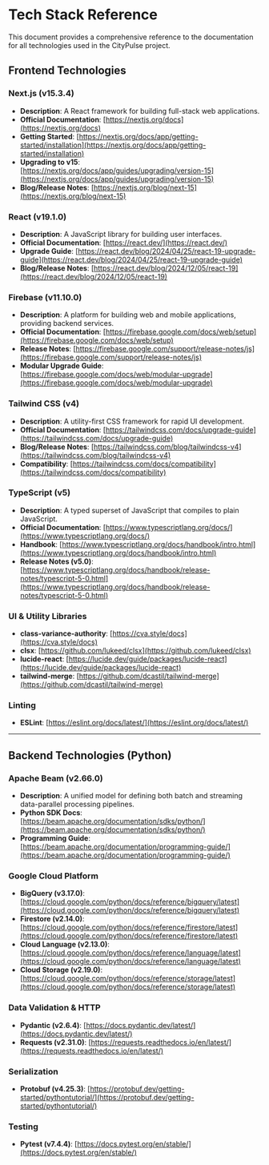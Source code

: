 # Tech Stack Reference

This document provides a comprehensive reference to the documentation for all technologies used in the CityPulse project.

## Frontend Technologies

### Next.js (v15.3.4)
- **Description**: A React framework for building full-stack web applications.
- **Official Documentation**: [https://nextjs.org/docs](https://nextjs.org/docs)
- **Getting Started**: [https://nextjs.org/docs/app/getting-started/installation](https://nextjs.org/docs/app/getting-started/installation)
- **Upgrading to v15**: [https://nextjs.org/docs/app/guides/upgrading/version-15](https://nextjs.org/docs/app/guides/upgrading/version-15)
- **Blog/Release Notes**: [https://nextjs.org/blog/next-15](https://nextjs.org/blog/next-15)

### React (v19.1.0)
- **Description**: A JavaScript library for building user interfaces.
- **Official Documentation**: [https://react.dev/](https://react.dev/)
- **Upgrade Guide**: [https://react.dev/blog/2024/04/25/react-19-upgrade-guide](https://react.dev/blog/2024/04/25/react-19-upgrade-guide)
- **Blog/Release Notes**: [https://react.dev/blog/2024/12/05/react-19](https://react.dev/blog/2024/12/05/react-19)

### Firebase (v11.10.0)
- **Description**: A platform for building web and mobile applications, providing backend services.
- **Official Documentation**: [https://firebase.google.com/docs/web/setup](https://firebase.google.com/docs/web/setup)
- **Release Notes**: [https://firebase.google.com/support/release-notes/js](https://firebase.google.com/support/release-notes/js)
- **Modular Upgrade Guide**: [https://firebase.google.com/docs/web/modular-upgrade](https://firebase.google.com/docs/web/modular-upgrade)

### Tailwind CSS (v4)
- **Description**: A utility-first CSS framework for rapid UI development.
- **Official Documentation**: [https://tailwindcss.com/docs/upgrade-guide](https://tailwindcss.com/docs/upgrade-guide)
- **Blog/Release Notes**: [https://tailwindcss.com/blog/tailwindcss-v4](https://tailwindcss.com/blog/tailwindcss-v4)
- **Compatibility**: [https://tailwindcss.com/docs/compatibility](https://tailwindcss.com/docs/compatibility)

### TypeScript (v5)
- **Description**: A typed superset of JavaScript that compiles to plain JavaScript.
- **Official Documentation**: [https://www.typescriptlang.org/docs/](https://www.typescriptlang.org/docs/)
- **Handbook**: [https://www.typescriptlang.org/docs/handbook/intro.html](https://www.typescriptlang.org/docs/handbook/intro.html)
- **Release Notes (v5.0)**: [https://www.typescriptlang.org/docs/handbook/release-notes/typescript-5-0.html](https://www.typescriptlang.org/docs/handbook/release-notes/typescript-5-0.html)

### UI & Utility Libraries

- **class-variance-authority**: [https://cva.style/docs](https://cva.style/docs)
- **clsx**: [https://github.com/lukeed/clsx](https://github.com/lukeed/clsx)
- **lucide-react**: [https://lucide.dev/guide/packages/lucide-react](https://lucide.dev/guide/packages/lucide-react)
- **tailwind-merge**: [https://github.com/dcastil/tailwind-merge](https://github.com/dcastil/tailwind-merge)

### Linting

- **ESLint**: [https://eslint.org/docs/latest/](https://eslint.org/docs/latest/)

---

## Backend Technologies (Python)

### Apache Beam (v2.66.0)
- **Description**: A unified model for defining both batch and streaming data-parallel processing pipelines.
- **Python SDK Docs**: [https://beam.apache.org/documentation/sdks/python/](https://beam.apache.org/documentation/sdks/python/)
- **Programming Guide**: [https://beam.apache.org/documentation/programming-guide/](https://beam.apache.org/documentation/programming-guide/)

### Google Cloud Platform

- **BigQuery (v3.17.0)**: [https://cloud.google.com/python/docs/reference/bigquery/latest](https://cloud.google.com/python/docs/reference/bigquery/latest)
- **Firestore (v2.14.0)**: [https://cloud.google.com/python/docs/reference/firestore/latest](https://cloud.google.com/python/docs/reference/firestore/latest)
- **Cloud Language (v2.13.0)**: [https://cloud.google.com/python/docs/reference/language/latest](https://cloud.google.com/python/docs/reference/language/latest)
- **Cloud Storage (v2.19.0)**: [https://cloud.google.com/python/docs/reference/storage/latest](https://cloud.google.com/python/docs/reference/storage/latest)

### Data Validation & HTTP

- **Pydantic (v2.6.4)**: [https://docs.pydantic.dev/latest/](https://docs.pydantic.dev/latest/)
- **Requests (v2.31.0)**: [https://requests.readthedocs.io/en/latest/](https://requests.readthedocs.io/en/latest/)

### Serialization

- **Protobuf (v4.25.3)**: [https://protobuf.dev/getting-started/pythontutorial/](https://protobuf.dev/getting-started/pythontutorial/)

### Testing

- **Pytest (v7.4.4)**: [https://docs.pytest.org/en/stable/](https://docs.pytest.org/en/stable/)
